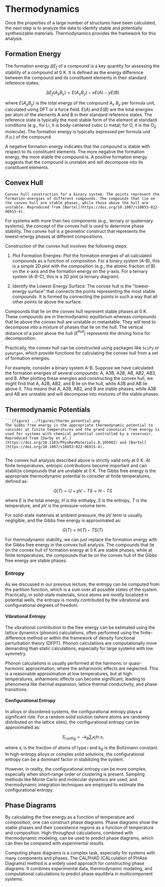 # Thermodynamics
Once the properties of a large number of structures have been calculated, the next step is to analyze the data to identify stable and potentially synthesizable materials. Thermodynamics provides the framework for this analysis.

## Formation Energy
The formation energy $\Delta E_f$ of a compound is a key quantity for assessing the stability of a compound at 0 K. It is defined as the energy difference between the compound and its constituent elements in their standard reference states.

$$
\Delta E_f(A_x B_y) = E(A_x B_y) - xE(A) - yE(B)
$$

where $E(A_x B_y)$ is the total energy of the compound $A_x$ $B_y$ per formula unit, calculated using DFT or a force field. $E(A)$ and $E(B)$ are the total energies per atom of the elements A and B in their standard reference states. The reference state is typically the most stable form of the element at standard conditions (e.g., for Li, it is body-centered cubic Li metal; for O, it is the O$_2$ molecule). The formation energy is typically expressed per formula unit (f.u.) of the compound.

A negative formation energy indicates that the compound is stable with respect to its constituent elements. The more negative the formation energy, the more stable the compound is. A positive formation energy suggests that the compound is unstable and will decompose into its constituent elements.

## Convex Hull
```{figure} ../figures/convex_hull.png
Convex hull construction for a binary system. The points represent the formation energies of different compounds. The compounds that lie on the convex hull are stable phases, while those above the hull are unstable. Reproduced from [Bartel](https://doi.org/10.1007/s10853-022-06915-4).
```
For systems with more than two components (e.g., ternary or quaternary systems), the concept of the convex hull is used to determine phase stability. The convex hull is a geometric construct that represents the lowest-energy phases at different compositions.

Construction of the convex hull involves the following steps:
1. Plot Formation Energies: Plot the formation energies of all calculated compounds as a function of composition. For a binary system (A-B), this is a simple 2D plot with the composition (e.g., the atomic fraction of B) on the x-axis and the formation energy on the y-axis. For a ternary system (A-B-C), this is a 3D plot (a ternary diagram).

2. Identify the Lowest-Energy Surface: The convex hull is the "lowest-energy surface" that connects the points representing the most stable compounds. It is formed by connecting the points in such a way that all other points lie above the surface.

Compounds that lie on the convex hull represent stable phases at 0 K. These compounds are in thermodynamic equilibrium whereas compounds that lie above the convex hull are unstable or metastable. They will tend to decompose into a mixture of phases that lie on the hull. The vertical distance of a point above the hull ($E^{hull}$) represents the driving force for decomposition.

Practically, the convex hull can be constructed using packages like `SciPy` or `pymatgen`, which provide functions for calculating the convex hull from a set of formation energies.

For example, consider a binary system A-B. Suppose we have calculated the formation energies of several compounds: A, A3B, A2B, AB, AB2, AB3, and B. After plotting these energies and constructing the convex hull, we might find that A, A2B, AB2, and B lie on the hull, while A3B and AB lie above it. This means that A, A2B, AB2, and B are stable phases, while A3B and AB are unstable and will decompose into mixtures of the stable phases.

## Thermodynamic Potentials
````{sidebar}
```{figure} ../figures/thermo_potential.png
The Gibbs free energy is the appropriate thermodynamic potential to consider at finite temperatures and the grand canonical free energy is used for systems with chemical potential controlled by a reservoir. Reproduced from [Darby et al.](https://doi.org/10.1103/PhysRevMaterials.8.105002) and [Bartel](https://doi.org/10.1007/s10853-022-06915-4).
```
````
The convex hull analysis described above is strictly valid only at 0 K. At finite temperatures, entropic contributions become important and can stabilize compounds that are unstable at 0 K. The Gibbs free energy is the appropriate thermodynamic potential to consider at finite temperatures, defined as:

$$
G(T) = U + pV - TS = H - TS
$$

where $E$ is the total energy, $H$ is the enthalpy, $S$ is the entropy, $T$ is the temperature, and $pV$ is the pressure-volume term.

For solid-state materials at ambient pressure, the pV term is usually negligible, and the Gibbs free energy is approximated as:

$$
G(T) = H(T) - TS(T)
$$

For thermodynamic stability, we can just replace the formation energy with the Gibbs free energy in the convex hull analysis. The compounds that lie on the convex hull of formation energy at 0 K are stable phases, while at finite temperatures, the compounds that lie on the convex hull of the Gibbs free energy are stable phases.

### Entropy
As we discussed in our previous lecture, the entropy can be computed from the partition function, which is a sum over all possible states of the system. Practically, in solid-state materials, since atoms are mostly localized in potential wells, the entropy is mostly contributed by the vibrational and configurational degrees of freedom.

#### Vibrational Entropy
The vibrational contribution to the free energy can be estimated using the lattice dynamics (phonon) calculations, often performed using the finite-difference method or within the framework of density functional perturbation theory (DFPT). Phonon calculations are computationally more demanding than static calculations, especially for large systems with low symmetry.

Phonon calculations is usually performed at the harmonic or quasi-harmonic approximation, where the anharmonic effects are neglected. This is a reasonable approximation at low temperatures, but at high temperatures, anharmonic effects can become significant, leading to phenomena like thermal expansion, lattice thermal conductivity, and phase transitions.

#### Configurational Entropy
In alloys or disordered systems, the configurational entropy plays a significant role. For a random solid solution (where atoms are randomly distributed on the lattice sites), the configurational entropy can be approximated as:

$$
S_{\text{config}} = -k_B \sum_i x_i \ln x_i
$$

where $x_i$ is the fraction of atoms of type $i$ and $k_B$ is the Boltzmann constant. In high-entropy alloys or complex solid solutions, the configurational entropy can be a dominant factor in stabilizing the system.

However, in reality, the configurational entropy can be more complex, especially when short-range order or clustering is present. Sampling methods like  Monte Carlo and molecular dynamics are used, and thermodynamic integration techniques are employed to estimate the configurational entropy.

## Phase Diagrams
By calculating the free energy as a function of temperature and composition, one can construct phase diagrams. Phase diagrams show the stable phases and their coexistence regions as a function of temperature and composition. High-throughput calculations, combined with thermodynamic modeling, can be used to predict phase diagrams, which can then be compared with experimental results.

Computing phase diagrams is a complex task, especially for systems with many components and phases. The CALPHAD (CALculation of PHAse Diagrams) method is a widely used approach for constructing phase diagrams. It combines experimental data, thermodynamic modeling, and computational calculations to predict phase equilibria in multicomponent systems.